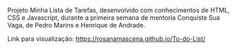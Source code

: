 Projeto Minha Lista de Tarefas, desenvolvido com conhecimentos de HTML, CSS e Javascript, durante a primeira semana de mentoria Conquiste Sua Vaga, de Pedro Marins e Henrique de Andrade.

Link para visualização: https://rosanamascena.github.io/To-do-List/